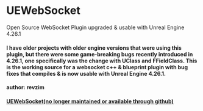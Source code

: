# UEWebSocket
Open Source WebSocket Plugin upgraded & usable with Unreal Engine 4.26.1

#### I have older projects with older engine versions that were using this plugin, but there were some game-breaking bugs recently introduced in 4.26.1, one specifically was the change with UClass and FFieldClass.  This is the working source for a websocket c++ & blueprint plugin with bug fixes that compiles & is now usable with Unreal Engine 4.26.1.

#### author: revzim

#### [UEWebSocket(no longer maintained or available through github)](https://github.com/feixuwu/UEWebSocket)

